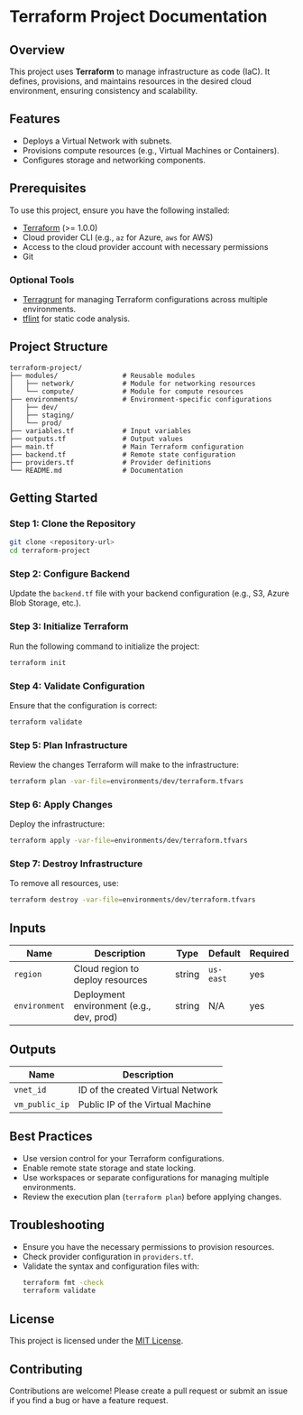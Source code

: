 # **Terraform Project Documentation**

## **Overview**
This project uses **Terraform** to manage infrastructure as code (IaC). It defines, provisions, and maintains resources in the desired cloud environment, ensuring consistency and scalability.

## **Features**
- Deploys a Virtual Network with subnets.
- Provisions compute resources (e.g., Virtual Machines or Containers).
- Configures storage and networking components.

## **Prerequisites**
To use this project, ensure you have the following installed:
- [Terraform](https://www.terraform.io/downloads.html) (>= 1.0.0)
- Cloud provider CLI (e.g., `az` for Azure, `aws` for AWS)
- Access to the cloud provider account with necessary permissions
- Git

### **Optional Tools**
- [Terragrunt](https://terragrunt.gruntwork.io/) for managing Terraform configurations across multiple environments.
- [tflint](https://github.com/terraform-linters/tflint) for static code analysis.

## **Project Structure**
```plaintext
terraform-project/
├── modules/                # Reusable modules
│   ├── network/            # Module for networking resources
│   └── compute/            # Module for compute resources
├── environments/           # Environment-specific configurations
│   ├── dev/
│   ├── staging/
│   └── prod/
├── variables.tf            # Input variables
├── outputs.tf              # Output values
├── main.tf                 # Main Terraform configuration
├── backend.tf              # Remote state configuration
├── providers.tf            # Provider definitions
└── README.md               # Documentation
```

## **Getting Started**

### **Step 1: Clone the Repository**
```bash
git clone <repository-url>
cd terraform-project
```

### **Step 2: Configure Backend**
Update the `backend.tf` file with your backend configuration (e.g., S3, Azure Blob Storage, etc.).

### **Step 3: Initialize Terraform**
Run the following command to initialize the project:
```bash
terraform init
```

### **Step 4: Validate Configuration**
Ensure that the configuration is correct:
```bash
terraform validate
```

### **Step 5: Plan Infrastructure**
Review the changes Terraform will make to the infrastructure:
```bash
terraform plan -var-file=environments/dev/terraform.tfvars
```

### **Step 6: Apply Changes**
Deploy the infrastructure:
```bash
terraform apply -var-file=environments/dev/terraform.tfvars
```

### **Step 7: Destroy Infrastructure**
To remove all resources, use:
```bash
terraform destroy -var-file=environments/dev/terraform.tfvars
```

## **Inputs**
| Name           | Description                       | Type   | Default  | Required |
|----------------|-----------------------------------|--------|----------|----------|
| `region`       | Cloud region to deploy resources | string | `us-east`| yes      |
| `environment`  | Deployment environment (e.g., dev, prod) | string | N/A      | yes      |

## **Outputs**
| Name           | Description                       |
|----------------|-----------------------------------|
| `vnet_id`      | ID of the created Virtual Network |
| `vm_public_ip` | Public IP of the Virtual Machine  |

## **Best Practices**
- Use version control for your Terraform configurations.
- Enable remote state storage and state locking.
- Use workspaces or separate configurations for managing multiple environments.
- Review the execution plan (`terraform plan`) before applying changes.

## **Troubleshooting**
- Ensure you have the necessary permissions to provision resources.
- Check provider configuration in `providers.tf`.
- Validate the syntax and configuration files with:
  ```bash
  terraform fmt -check
  terraform validate
  ```

## **License**
This project is licensed under the [MIT License](LICENSE).

## **Contributing**
Contributions are welcome! Please create a pull request or submit an issue if you find a bug or have a feature request.

